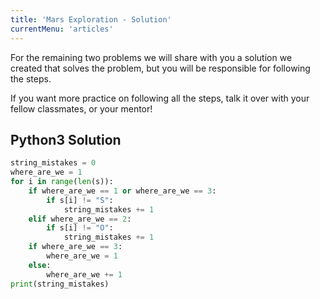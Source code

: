 ```yaml
---
title: 'Mars Exploration - Solution'
currentMenu: 'articles'
---
```


For the remaining two problems we will share with you a solution we created that solves the problem, but you will be responsible for following the steps.

If you want more practice on following all the steps, talk it over with your fellow classmates, or your mentor!

## Python3 Solution

```python
string_mistakes = 0
where_are_we = 1
for i in range(len(s)):
    if where_are_we == 1 or where_are_we == 3:
        if s[i] != "S":
            string_mistakes += 1
    elif where_are_we == 2:
        if s[i] != "O":
            string_mistakes += 1
    if where_are_we == 3:
        where_are_we = 1
    else:
        where_are_we += 1
print(string_mistakes)
```
